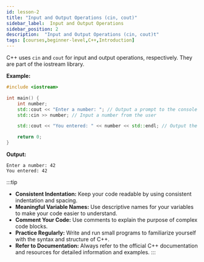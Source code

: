 ```yaml
---
id: lesson-2
title: "Input and Output Operations (cin, cout)"
sidebar_label:  Input and Output Operations
sidebar_position: 2
description:  "Input and Output Operations (cin, cout)t"
tags: [courses,beginner-level,C++,Introduction]
---   
```


C++ uses `cin` and `cout` for input and output operations, respectively. They are part of the iostream library.

**Example:**
```cpp
#include <iostream>

int main() {
    int number;
    std::cout << "Enter a number: "; // Output a prompt to the console
    std::cin >> number; // Input a number from the user

    std::cout << "You entered: " << number << std::endl; // Output the entered number

    return 0;
}
```

**Output:**
```
Enter a number: 42
You entered: 42
```

:::tip
- **Consistent Indentation:** Keep your code readable by using consistent indentation and spacing.
- **Meaningful Variable Names:** Use descriptive names for your variables to make your code easier to understand.
- **Comment Your Code:** Use comments to explain the purpose of complex code blocks.
- **Practice Regularly:** Write and run small programs to familiarize yourself with the syntax and structure of C++.
- **Refer to Documentation:** Always refer to the official C++ documentation and resources for detailed information and examples.
:::